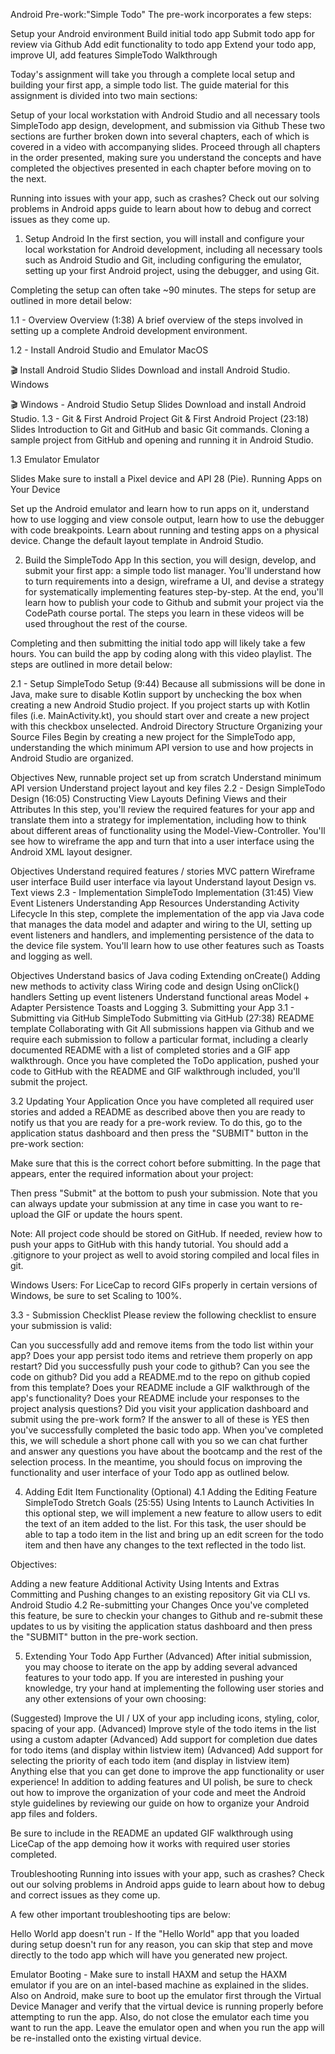 Android Pre-work:"Simple Todo"
The pre-work incorporates a few steps:

Setup your Android environment
Build initial todo app
Submit todo app for review via Github
Add edit functionality to todo app
Extend your todo app, improve UI, add features
SimpleTodo Walkthrough

Today's assignment will take you through a complete local setup and building your first app, a simple todo list. The guide material for this assignment is divided into two main sections:

Setup of your local workstation with Android Studio and all necessary tools
SimpleTodo app design, development, and submission via Github
These two sections are further broken down into several chapters, each of which is covered in a video with accompanying slides. Proceed through all chapters in the order presented, making sure you understand the concepts and have completed the objectives presented in each chapter before moving on to the next.

Running into issues with your app, such as crashes? Check out our solving problems in Android apps guide to learn about how to debug and correct issues as they come up.
1. Setup Android
In the first section, you will install and configure your local workstation for Android development, including all necessary tools such as Android Studio and Git, including configuring the emulator, setting up your first Android project, using the debugger, and using Git.

Completing the setup can often take ~90 minutes. The steps for setup are outlined in more detail below:

1.1 - Overview
Overview (1:38)
A brief overview of the steps involved in setting up a complete Android development environment.

1.2 - Install Android Studio and Emulator
MacOS

🎬 Install Android Studio
Slides
Download and install Android Studio.
Windows

🎬 Windows - Android Studio Setup
Slides
Download and install Android Studio.
1.3 - Git & First Android Project
Git & First Android Project (23:18)
Slides
Introduction to Git and GitHub and basic Git commands. Cloning a sample project from GitHub and opening and running it in Android Studio.

1.3 Emulator
Emulator

Slides
Make sure to install a Pixel device and API 28 (Pie).
Running Apps on Your Device

Set up the Android emulator and learn how to run apps on it, understand how to use logging and view console output, learn how to use the debugger with code breakpoints. Learn about running and testing apps on a physical device. Change the default layout template in Android Studio.

2. Build the SimpleTodo App
In this section, you will design, develop, and submit your first app: a simple todo list manager. You'll understand how to turn requirements into a design, wireframe a UI, and devise a strategy for systematically implementing features step-by-step. At the end, you'll learn how to publish your code to Github and submit your project via the CodePath course portal. The steps you learn in these videos will be used throughout the rest of the course.

Completing and then submitting the initial todo app will likely take a few hours. You can build the app by coding along with this video playlist. The steps are outlined in more detail below:

2.1 - Setup
SimpleTodo Setup (9:44)
Because all submissions will be done in Java, make sure to disable Kotlin support by unchecking the box when creating a new Android Studio project. 
If you project starts up with Kotlin files (i.e. MainActivity.kt), you should start over and create a new project with this checkbox unselected.
Android Directory Structure
Organizing your Source Files
Begin by creating a new project for the SimpleTodo app, understanding the which minimum API version to use and how projects in Android Studio are organized.

Objectives
New, runnable project set up from scratch
Understand minimum API version
Understand project layout and key files
2.2 - Design
SimpleTodo Design (16:05)
Constructing View Layouts
Defining Views and their Attributes
In this step, you'll review the required features for your app and translate them into a strategy for implementation, including how to think about different areas of functionality using the Model-View-Controller. You'll see how to wireframe the app and turn that into a user interface using the Android XML layout designer.

Objectives
Understand required features / stories
MVC pattern
Wireframe user interface
Build user interface via layout
Understand layout Design vs. Text views
2.3 - Implementation
SimpleTodo Implementation (31:45)
View Event Listeners
Understanding App Resources
Understanding Activity Lifecycle
In this step, complete the implementation of the app via Java code that manages the data model and adapter and wiring to the UI, setting up event listeners and handlers, and implementing persistence of the data to the device file system. You'll learn how to use other features such as Toasts and logging as well.

Objectives
Understand basics of Java coding
Extending onCreate()
Adding new methods to activity class
Wiring code and design
Using onClick() handlers
Setting up event listeners
Understand functional areas
Model + Adapter
Persistence
Toasts and Logging
3. Submitting your App
3.1 - Submitting via GitHub
SimpleTodo Submitting via GitHub (27:38)
README template
Collaborating with Git
All submissions happen via Github and we require each submission to follow a particular format, including a clearly documented README with a list of completed stories and a GIF app walkthrough. Once you have completed the ToDo application, pushed your code to GitHub with the README and GIF walkthrough included, you'll submit the project.

3.2 Updating Your Application
Once you have completed all required user stories and added a README as described above then you are ready to notify us that you are ready for a pre-work review. To do this, go to the application status dashboard and then press the "SUBMIT" button in the pre-work section:



Make sure that this is the correct cohort before submitting. In the page that appears, enter the required information about your project:



Then press "Submit" at the bottom to push your submission. Note that you can always update your submission at any time in case you want to re-upload the GIF or update the hours spent.

Note: All project code should be stored on GitHub. If needed, review how to push your apps to GitHub with this handy tutorial. You should add a .gitignore to your project as well to avoid storing compiled and local files in git.

Windows Users: For LiceCap to record GIFs properly in certain versions of Windows, be sure to set Scaling to 100%.

3.3 - Submission Checklist
Please review the following checklist to ensure your submission is valid:

Can you successfully add and remove items from the todo list within your app?
Does your app persist todo items and retrieve them properly on app restart?
Did you successfully push your code to github? Can you see the code on github?
Did you add a README.md to the repo on github copied from this template?
Does your README include a GIF walkthrough of the app's functionality?
Does your README include your responses to the project analysis questions?
Did you visit your application dashboard and submit using the pre-work form?
If the answer to all of these is YES then you've successfully completed the basic todo app. When you've completed this, we will schedule a short phone call with you so we can chat further and answer any questions you have about the bootcamp and the rest of the selection process. In the meantime, you should focus on improving the functionality and user interface of your Todo app as outlined below.

4. Adding Edit Item Functionality (Optional)
4.1 Adding the Editing Feature
SimpleTodo Stretch Goals (25:55)
Using Intents to Launch Activities
In this optional step, we will implement a new feature to allow users to edit the text of an item added to the list. For this task, the user should be able to tap a todo item in the list and bring up an edit screen for the todo item and then have any changes to the text reflected in the todo list.

Objectives:

Adding a new feature
Additional Activity
Using Intents and Extras
Committing and Pushing changes to an existing repository
Git via CLI vs. Android Studio
4.2 Re-submitting your Changes
Once you've completed this feature, be sure to checkin your changes to Github and re-submit these updates to us by visiting the application status dashboard and then press the "SUBMIT" button in the pre-work section.

5. Extending Your Todo App Further (Advanced)
After initial submission, you may choose to iterate on the app by adding several advanced features to your todo app. If you are interested in pushing your knowledge, try your hand at implementing the following user stories and any other extensions of your own choosing:

(Suggested) Improve the UI / UX of your app including icons, styling, color, spacing of your app.
(Advanced) Improve style of the todo items in the list using a custom adapter
(Advanced) Add support for completion due dates for todo items (and display within listview item)
(Advanced) Add support for selecting the priority of each todo item (and display in listview item)
Anything else that you can get done to improve the app functionality or user experience!
In addition to adding features and UI polish, be sure to check out how to improve the organization of your code and meet the Android style guidelines by reviewing our guide on how to organize your Android app files and folders.

Be sure to include in the README an updated GIF walkthrough using LiceCap of the app demoing how it works with required user stories completed.

Troubleshooting
Running into issues with your app, such as crashes? Check out our solving problems in Android apps guide to learn about how to debug and correct issues as they come up.

A few other important troubleshooting tips are below:

Hello World app doesn't run - If the "Hello World" app that you loaded during setup doesn't run for any reason, you can skip that step and move directly to the todo app which will have you generated new project.

Emulator Booting - Make sure to install HAXM and setup the HAXM emulator if you are on an intel-based machine as explained in the slides. Also on Android, make sure to boot up the emulator first through the Virtual Device Manager and verify that the virtual device is running properly before attempting to run the app. Also, do not close the emulator each time you want to run the app. Leave the emulator open and when you run the app will be re-installed onto the existing virtual device.
